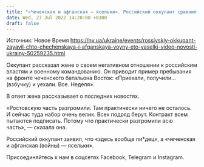 ```yaml
---
title: "«Чеченская и афганская — ясельки». Российский оккупант сравнил нынешнюю войну с предыдущими — перехват ГУР"
date: Wed, 27 Jul 2022 14:20:00 +0300
draft: false
---
```

Источник: Новое Время https://nv.ua/ukraine/events/rossiyskiy-okkupant-zayavil-chto-chechenskaya-i-afganskaya-voyny-eto-yaselki-video-novosti-ukrainy-50259235.html


Оккупант рассказал жене о своем негативном отношении к российским властям и военному командованию. Он приводит пример пребывания на фронте чеченского батальона Восток: «Приехали, получили… (взбучку) и уехали. Все. Неделя».

В ответ жена рассказывает о последних новостях.

«Ростовскую часть разгромили. Там практически ничего не осталось. И сейчас туда набор очень велик. Всех подряд берут. Контракт всем пытаются подписать. Потому что практически разгромили всю часть», — сказала она.

Российский оккупант заявил, что «здесь вообще пи*дец», а «чеченская и афганская (войны) — ясельки».

Присоединяйтесь к нам в соцсетях Facebook, Telegram и Instagram.
